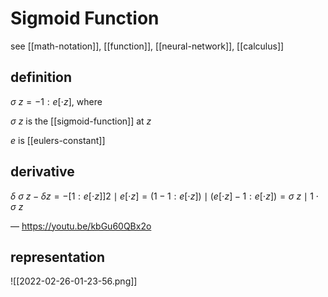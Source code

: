 # Sigmoid Function

see [[math-notation]], [[function]], [[neural-network]], [[calculus]]

## definition

$\sigma\ z = -1 : e[\cdot z]$, where

$\sigma\ z$ is the [[sigmoid-function]] at $z$

$e$ is [[eulers-constant]]

## derivative

$\delta\ \sigma\ z - \delta z = -[1 : e[\cdot z]]2 \mid e[\cdot z] = (1 - 1 : e[\cdot z]) \mid (e[\cdot z] - 1 : e[\cdot z]) = \sigma\ z \mid 1 \cdot \sigma\ z$

&mdash; <https://youtu.be/kbGu60QBx2o>

## representation

![[2022-02-26-01-23-56.png]]
